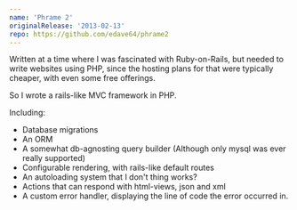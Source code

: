 ```yaml
---
name: 'Phrame 2'
originalRelease: '2013-02-13'
repo: https://github.com/edave64/phrame2
---
```


Written at a time where I was fascinated with Ruby-on-Rails, but needed to write websites using PHP, since the hosting plans for that were typically cheaper, with even some free offerings.

So I wrote a rails-like MVC framework in PHP. 

Including:
- Database migrations
- An ORM
- A somewhat db-agnosting query builder (Although only mysql was ever really supported)
- Configurable rendering, with rails-like default routes
- An autoloading system that I don't thing works?
- Actions that can respond with html-views, json and xml
- A custom error handler, displaying the line of code the error occurred in.
